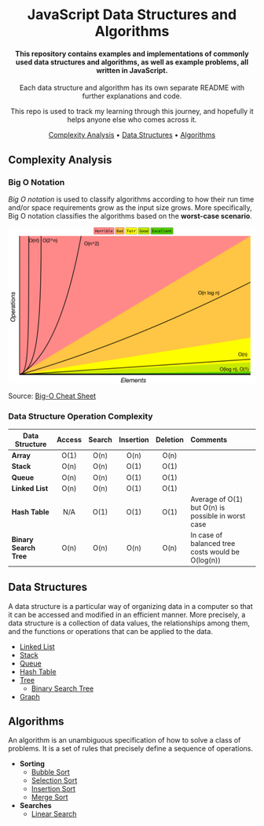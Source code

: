 <h1 align="center">
  <br>
  JavaScript Data Structures and Algorithms
  <br>
</h1>

<h4 align="center">This repository contains examples and implementations of commonly used data structures and algorithms, as well as example problems, all written in JavaScript.</h4>

<p align="center">Each data structure and algorithm has its own separate README with further explanations and code.</p>

<p align="center">This repo is used to track my learning through this journey, and hopefully it helps anyone else who comes across it.</p>

<p align="center">
  <a href="#complexity-analysis">Complexity Analysis</a> •
  <a href="#data-structures">Data Structures</a> •
  <a href="#algorithms">Algorithms</a>
</p>

## Complexity Analysis

### Big O Notation

*Big O notation* is used to classify algorithms according to how their run time and/or space requirements grow as the input size grows. More specifically, Big O notation classifies the algorithms based on the **worst-case scenario**.

![Big O Graph](/assets/big-o-graph.png)

Source: [Big-O Cheat Sheet](https://www.bigocheatsheet.com/)

### Data Structure Operation Complexity

| Data Structure          | Access    | Search    | Insertion | Deletion  | Comments  |
| ----------------------- | :-------: | :-------: | :-------: | :-------: | :-------- |
| **Array**               | O(1)      | O(n)      | O(n)      | O(n)      |           |
| **Stack**               | O(n)      | O(n)      | O(1)      | O(1)      |           |
| **Queue**               | O(n)      | O(n)      | O(1)      | O(1)      |           |
| **Linked List**         | O(n)      | O(n)      | O(1)      | O(1)      |           |
| **Hash Table**          | N/A       | O(1)      | O(1)      | O(1)      | Average of O(1) but O(n) is possible in worst case |
| **Binary Search Tree**  | O(n)      | O(n)      | O(n)      | O(n)      | In case of balanced tree costs would be O(log(n)) |

## Data Structures

A data structure is a particular way of organizing data in a computer so that it can be accessed and modified in an efficient manner. More precisely, a data structure is a collection of data values, the relationships among them, and the functions or operations that can be applied to the data.

- [Linked List](/src/data-structures/linked-list)
- [Stack](/src/data-structures/stack)
- [Queue](/src/data-structures/queue)
- [Hash Table](/src/data-structures/hash-table)
- [Tree](/src/data-structures/tree)
  - [Binary Search Tree](src/data-structures/tree/binary-search-tree)
- [Graph](src/data-structures/graph)

## Algorithms

An algorithm is an unambiguous specification of how to solve a class of problems. It is a set of rules that precisely define a sequence of operations.

- **Sorting**
  - [Bubble Sort](/src/algorithms/sorting/bubble-sort)
  - [Selection Sort](/src/algorithms/sorting/selection-sort)
  - [Insertion Sort](/src/algorithms/sorting/insertion-sort)
  - [Merge Sort](/src/algorithms/sorting/merge-sort)
- **Searches**
  - [Linear Search](/src/algorithms/searches/linear-search)